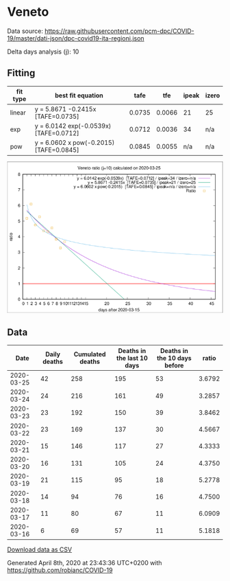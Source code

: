 # Veneto

Data source: https://raw.githubusercontent.com/pcm-dpc/COVID-19/master/dati-json/dpc-covid19-ita-regioni.json

Delta days analysis (j): 10

## Fitting 
|fit type|best fit equation|tafe|tfe|ipeak|izero|
|-------|-----|--------|------|---|---|
|linear|y = 5.8671 -0.2415x  [TAFE=0.0735]|0.0735|0.0066|21|25|
|exp|y = 6.0142 exp(-0.0539x)  [TAFE=0.0712]|0.0712|0.0036|34|n/a|
|pow|y = 6.0602 x pow(-0.2015)  [TAFE=0.0845]|0.0845|0.0055|n/a|n/a|

![Plot](COVID-19_veneto_j10_2020-03-25.png)

## Data
|Date|Daily deaths|Cumulated deaths|Deaths in the last 10 days|Deaths in the 10 days before|ratio|
|----|----------|-----------|-------|--------------------|-----|
|2020-03-25|42|258|195|53|3.6792|
|2020-03-24|24|216|161|49|3.2857|
|2020-03-23|23|192|150|39|3.8462|
|2020-03-22|23|169|137|30|4.5667|
|2020-03-21|15|146|117|27|4.3333|
|2020-03-20|16|131|105|24|4.3750|
|2020-03-19|21|115|95|18|5.2778|
|2020-03-18|14|94|76|16|4.7500|
|2020-03-17|11|80|67|11|6.0909|
|2020-03-16|6|69|57|11|5.1818|

[Download data as CSV](COVID-19_veneto_j10_2020-03-25.csv)

Generated April 8th, 2020 at 23:43:36 UTC+0200 with https://github.com/robianc/COVID-19
